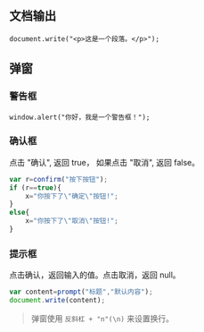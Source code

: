 ## 文档输出  
`document.write("<p>这是一个段落。</p>");`
## 弹窗
### 警告框
`window.alert("你好，我是一个警告框！");`
### 确认框
点击 "确认", 返回 true， 如果点击 "取消", 返回 false。
```javascript
var r=confirm("按下按钮");
if (r==true){
    x="你按下了\"确定\"按钮!";
}
else{
    x="你按下了\"取消\"按钮!";
}
```
### 提示框
点击确认，返回输入的值。点击取消，返回 null。
```javascript
var content=prompt("标题","默认内容");
document.write(content);
```
> 弹窗使用 `反斜杠 + "n"(\n)` 来设置换行。
